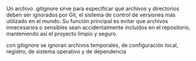 Un archivo .gitignore sirve para especificar qué archivos y directorios deben ser ignorados por Git, el sistema de control de versiones más utilizado en el mundo. Su función principal es evitar que archivos innecesarios o sensibles sean accidentalmente incluidos en el repositorio, manteniendo así el proyecto limpio y seguro.

con gitignore se ignoran archivos temporales, de configuración local, registro, de sistema operativo y de dependencia